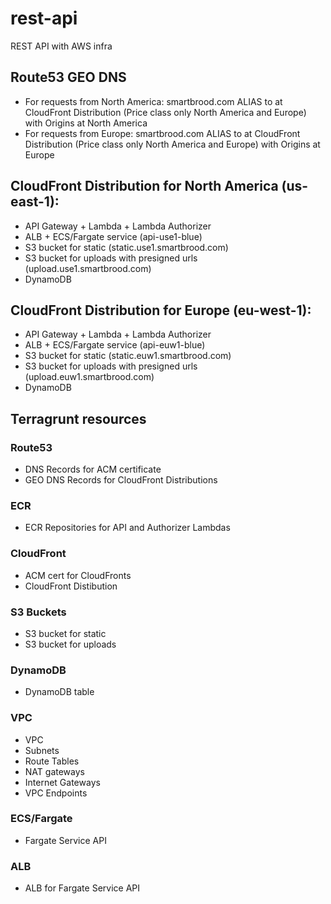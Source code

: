 # rest-api
REST API with AWS infra


## Route53 GEO DNS
* For requests from North America: smartbrood.com ALIAS to at CloudFront Distribution (Price class only North America and Europe) with Origins at North America
* For requests from Europe: smartbrood.com ALIAS to at CloudFront Distribution (Price class only North America and Europe) with Origins at Europe


## CloudFront Distribution for North America (us-east-1):
* API Gateway + Lambda + Lambda Authorizer
* ALB + ECS/Fargate service (api-use1-blue)
* S3 bucket for static (static.use1.smartbrood.com)
* S3 bucket for uploads with presigned urls (upload.use1.smartbrood.com)
* DynamoDB


## CloudFront Distribution for Europe (eu-west-1):
* API Gateway + Lambda + Lambda Authorizer
* ALB + ECS/Fargate service (api-euw1-blue)
* S3 bucket for static  (static.euw1.smartbrood.com)
* S3 bucket for uploads with presigned urls (upload.euw1.smartbrood.com)
* DynamoDB


## Terragrunt resources
### Route53
* DNS Records for ACM certificate
* GEO DNS Records for CloudFront Distributions

### ECR
* ECR Repositories for API and Authorizer Lambdas

### CloudFront
* ACM cert for CloudFronts
* CloudFront Distibution

### S3 Buckets
* S3 bucket for static
* S3 bucket for uploads

### DynamoDB
* DynamoDB table

### VPC
* VPC
* Subnets
* Route Tables
* NAT gateways
* Internet Gateways
* VPC Endpoints

### ECS/Fargate
* Fargate Service API

### ALB
* ALB for Fargate Service API